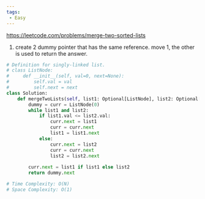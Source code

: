 ```yaml
---
tags:
 - Easy
---
```


https://leetcode.com/problems/merge-two-sorted-lists

1. create 2 dummy pointer that has the same reference. move 1, the other is used to return the answer.

```python
# Definition for singly-linked list.
# class ListNode:
#     def __init__(self, val=0, next=None):
#         self.val = val
#         self.next = next
class Solution:
    def mergeTwoLists(self, list1: Optional[ListNode], list2: Optional[ListNode]) -> Optional[ListNode]:
        dummy = curr = ListNode(0)
        while list1 and list2:
            if list1.val <= list2.val:
                curr.next = list1
                curr = curr.next
                list1 = list1.next
            else:
                curr.next = list2
                curr = curr.next
                list2 = list2.next
                
        curr.next = list1 if list1 else list2
        return dummy.next

# Time Complexity: O(N)
# Space Complexity: O(1)
```